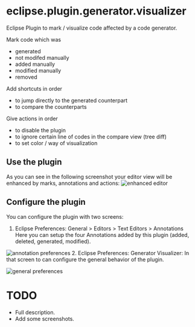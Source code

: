 eclipse.plugin.generator.visualizer
===================================

Eclipse Plugin to mark / visualize code affected by a code generator.

Mark code which was
* generated
* not modifed manually
* added manually
* modified manually
* removed

Add shortcuts in order
* to jump directly to the generated counterpart
* to compare the counterparts

Give actions in order
* to disable the plugin
* to ignore certain line of codes in the compare view (tree diff)
* to set color / way of visualization

Use the plugin
--------------

As you can see in the following screenshot your editor view will be enhanced by marks, annotations and actions:
![enhanced editor](https://raw.github.com/Seitenbau/eclipse.plugin.generator.visualizer/docu_resources/screenshots/editor_all.png)

Configure the plugin 
--------------------

You can configure the plugin with two screens:

1. Eclipse Preferences: General > Editors > Text Editors > Annotations
Here you can setup the four Annotations added by this plugin (added, deleted, generated, modified).

![annotation preferences](https://raw.github.com/Seitenbau/eclipse.plugin.generator.visualizer/docu_resources/screenshots/prefs_annotations.png)
2. Eclipse Preferences: Generator Visualizer:
In that screen to can configure the general behavior of the plugin.

![general preferences](https://raw.github.com/Seitenbau/eclipse.plugin.generator.visualizer/docu_resources/screenshots/prefs_main.png)

TODO
====

* Full description.
* Add some screenshots.
